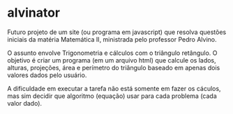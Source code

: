 # alvinator
Futuro projeto de um site (ou programa em javascript) que resolva questões iniciais da matéria Matemática II, ministrada pelo professor Pedro Alvino.

O assunto envolve Trigonometria e cálculos com o triângulo retângulo. O objetivo é criar um programa (em um arquivo html) que calcule os lados, alturas, projeções, área e perímetro do triângulo baseado em apenas dois valores dados pelo usuário. 

A dificuldade em executar a tarefa não está somente em fazer os cáculos, mas sim decidir que algoritmo (equação) usar para cada problema (cada valor dado).
